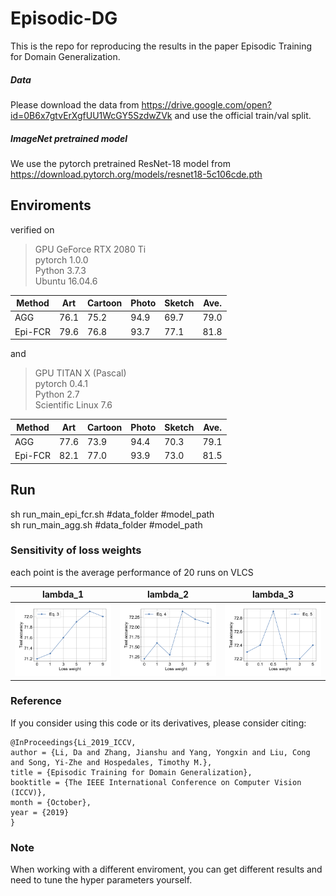 # Episodic-DG
This is the repo for reproducing the results in the paper Episodic Training for Domain Generalization.

##### Data
Please download the data from https://drive.google.com/open?id=0B6x7gtvErXgfUU1WcGY5SzdwZVk and use the official train/val split.
##### ImageNet pretrained model
We use the pytorch pretrained ResNet-18 model from https://download.pytorch.org/models/resnet18-5c106cde.pth

## Enviroments

verified on
> GPU GeForce RTX 2080 Ti \
> pytorch 1.0.0 \
> Python 3.7.3 \
> Ubuntu 16.04.6

| Method  | Art | Cartoon | Photo | Sketch | Ave. |
| ------------- | ------------- | ------------- | ------------- | ------------- | ------------- |
| AGG  |76.1	|75.2	|94.9	|69.7	| 79.0|
| Epi-FCR  | 79.6|	76.8|	93.7|	77.1|	81.8|

and 

> GPU TITAN X (Pascal) \
> pytorch 0.4.1 \
> Python 2.7 \
> Scientific Linux 7.6

| Method  | Art | Cartoon | Photo | Sketch | Ave. |
| ------------- | ------------- | ------------- | ------------- | ------------- | ------------- |
| AGG  |77.6	|73.9	|94.4	|70.3	| 79.1|
| Epi-FCR  | 82.1|	77.0|	93.9|	73.0|	81.5|

## Run

sh run_main_epi_fcr.sh #data_folder #model_path \
sh run_main_agg.sh #data_folder #model_path

### Sensitivity of loss weights

each point is the average performance of 20 runs on VLCS

lambda_1            |  lambda_2 |  lambda_3
:-------------------------:|:-------------------------:|:-------------------------:
![](figures/prefvslossweightseq3.png)  |  ![](figures/prefvslossweightseq4.png) | ![](figures/prefvslossweightseq5.png)


### Reference
If you consider using this code or its derivatives, please consider citing:

```
@InProceedings{Li_2019_ICCV,
author = {Li, Da and Zhang, Jianshu and Yang, Yongxin and Liu, Cong and Song, Yi-Zhe and Hospedales, Timothy M.},
title = {Episodic Training for Domain Generalization},
booktitle = {The IEEE International Conference on Computer Vision (ICCV)},
month = {October},
year = {2019}
}
```

### Note

When working with a different enviroment, you can get different results and need to tune the hyper parameters yourself.

